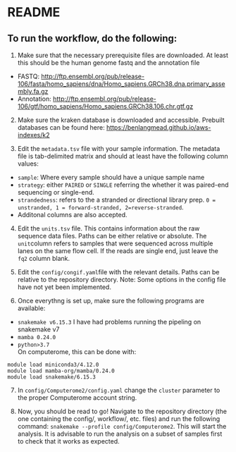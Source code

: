 # README

## To run the workflow, do the following: 

1. Make sure that the necessary prerequisite files are downloaded. At least this should be the human genome fastq and the annotation file
  - FASTQ: http://ftp.ensembl.org/pub/release-106/fasta/homo_sapiens/dna/Homo_sapiens.GRCh38.dna.primary_assembly.fa.gz
  - Annotation: http://ftp.ensembl.org/pub/release-106/gtf/homo_sapiens/Homo_sapiens.GRCh38.106.chr.gtf.gz

2. Make sure the kraken database is downloaded and accessible. Prebuilt databases can be found here: https://benlangmead.github.io/aws-indexes/k2

3. Edit the `metadata.tsv` file with your sample information. The metadata file is tab-delimited matrix and should at least have the following column values:
  - `sample`: Where every sample should have a unique sample name
  - `strategy`: either `PAIRED` or `SINGLE` referring the whether it was paired-end sequencing or single-end. 
  - `strandedness`: refers to the a stranded or directional library prep. `0 = unstranded, 1 = forward-stranded, 2=reverse-stranded`. 
  - Additonal columns are also accepted.
 
 4. Edit the `units.tsv` file. This contains information about the raw sequence data files. Paths can be either relative or absolute. The `unit`column refers
 to samples that were sequenced across multiple lanes on the same flow cell. If the reads are single end, just leave the `fq2` column blank.
 
 5. Edit the `config/congif.yaml`file with the relevant details. Paths can be relative to the repository directory. Note: Some options in the config file
 have not yet been implemented.
 
 6. Once everythng is set up, make sure the following programs are available:
  - `snakemake v6.15.3` I have had problems running the pipeling on snakemake v7
  - `mamba 0.24.0`
  - `python>3.7`  
  On computerome, this can be done with: 
  ```
  module load miniconda3/4.12.0
  module load mamba-org/mamba/0.24.0
  module load snakemake/6.15.3
  ```
  
  7. In `config/Computerome2/config.yaml` change the `cluster` parameter to the proper Computerome account string. 
  
  8. Now, you should be read to go! Navigate to the repository directory (the one containing the config/, workflow/, etc. files) and run the following command: 
  `snakemake --profile config/Computerome2`. This will start the analysis. It is advisable to run the analysis on a subset of samples first 
  to check that it works as expected. 
